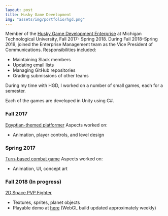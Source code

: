```yaml
---
layout: post
title: Husky Game Development
img: "assets/img/portfolio/hgd.png"
---
```


Member of the [Husky Game Development Enterprise](https://www.huskygames.com/) at Michigan Technological University, Fall 2017- Spring 2018. 
During Fall 2018-Spring 2019, joined the Enterprise Management team as the Vice President of Communications. Responsibilities included:

* Maintaining Slack members
* Updating email lists 
* Managing GitHub repositories
* Grading submissions of other teams 

During my time with HGD, I worked on a number of small games, each for a semester. 

Each of the games are developed in Unity using C#. 

### Fall 2017
[Egyptian-themed platformer](https://github.com/HuskyGameDev/2017-team5)
Aspects worked on:
  * Animation, player controls, and level design 

### Spring 2017 
[Turn-based combat game](https://github.com/HuskyGameDev/2017-team11)
Aspects worked on: 
  * Animation, UI, concept art 

### Fall 2018 (In progress)
[2D Space PVP Fighter](https://github.com/HuskyGameDev/2018-team2)
  * Textures, sprites, planet objects
  * Playable demo at [here](https://huskygamedev.github.io/2018-team2/) (WebGL build updated approximately weekly)


